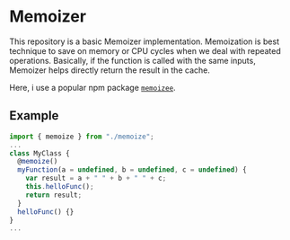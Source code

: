 # Memoizer
This repository is a basic Memoizer implementation.
Memoization is best technique to save on memory or CPU cycles when we deal with repeated operations.
Basically, if the function is called with the same inputs, Memoizer helps directly return the result in the cache.

Here, i use a popular npm package [`memoizee`](https://www.npmjs.com/package/memoizee).

## Example

```ts
import { memoize } from "./memoize";
...
class MyClass {
  @memoize()
  myFunction(a = undefined, b = undefined, c = undefined) {
    var result = a + " " + b + " " + c;
    this.helloFunc();
    return result;
  }
  helloFunc() {}
}
...

```
